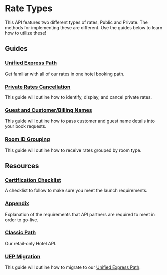# Rate Types
This API features two different types of rates, Public and Private. The methods for implementing these are different.
Use the guides below to learn how to utilize these!

## Guides

### [Unified Express Path](/guides/hotel/unified.md)
Get familiar with all of our rates in one hotel booking path.

### [Private Rates Cancellation](/guides/hotel/cancellable-cug-rates.md)
This guide will outline how to identify, display, and cancel private rates.

### [Guest and Customer/Billing Names](/guides/hotel/guest-customer-billing-names.md)
This guide will outline how to pass customer and guest name details into your book requests.

### [Room ID Grouping](/guides/hotel/room-id-grouping.md)
This guide will outline how to receive rates grouped by room type.

## Resources

### [Certification Checklist](/guides/hotel/checklist.md)
A checklist to follow to make sure you meet the launch requirements.

### [Appendix](/guides/hotel/appendix.md)
Explanation of the requirements that API
partners are required to meet in order to go-live.

### [Classic Path](/guides/hotel/flow.md)
Our retail-only Hotel API.

### [UEP Migration](/guides/hotel/migration.md)
This guide will outline how to migrate to our [Unified Express Path](/guides/hotel/migration.md).